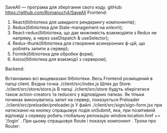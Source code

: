 SaveAll — програма для зберігання свого коду.
gitHub: https://github.com/Romanuch4/SaveAll
Frontend:

1. React(бібліотека для швидкого рендерингу компонентів);
2. Redux(бібліотека для State-management на клієнті);
3. React-redux(бібліотека, що дає можливість взаємодіяти з Redux не напряму, а через useDispatch & useSelector);
4. Redux-thunk(бібліотека для створення асинхронних ф-цій, що роблять запити а сервер);
5. Formik(бібліотека для обробки форм);
6. Axios(бібліотека для взаємодії з сервером);

Backend:

Встановимо всі вищевказані бібліотеки.
Весь Frontend розміщений в папці client. Вхідна точка ./client/src/index.js
Шлях до Store: ./client/src/store/store.js
В папці ./client/src/store будуть зберігатися також action-creators та reducers у відповідних папках.
Як тільки починає виконуватись запит на сервер, показується Preloader ./client/src/preloader/preloader.js
У файлі ./client/src/sign/sign-form.jsx при натисканні на кнопку спрацьовує подія onSubmit, яка, при позитивній відповіді з серверу робить глобальну релокацію window.location.href += '/login' . При цьому спрацьовує Route і показує компонент <Login> . Трохи про Router:
